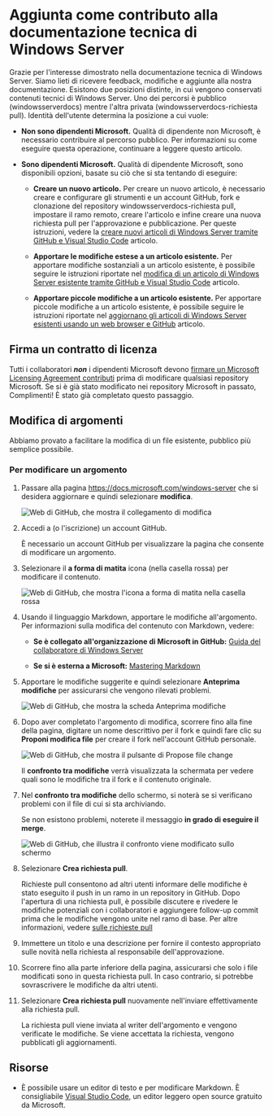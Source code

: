 # <a name="contributing-to-windows-server-technical-documentation"></a>Aggiunta come contributo alla documentazione tecnica di Windows Server

Grazie per l'interesse dimostrato nella documentazione tecnica di Windows Server. Siamo lieti di ricevere feedback, modifiche e aggiunte alla nostra documentazione. Esistono due posizioni distinte, in cui vengono conservati contenuti tecnici di Windows Server. Uno dei percorsi è pubblico (windowsserverdocs) mentre l'altra privata (windowsserverdocs-richiesta pull). Identità dell'utente determina la posizione a cui vuole:

- **Non sono dipendenti Microsoft.** Qualità di dipendente non Microsoft, è necessario contribuire al percorso pubblico. Per informazioni su come eseguire questa operazione, continuare a leggere questo articolo.

- **Sono dipendenti Microsoft.** Qualità di dipendente Microsoft, sono disponibili opzioni, basate su ciò che si sta tentando di eseguire:

    - **Creare un nuovo articolo.** Per creare un nuovo articolo, è necessario creare e configurare gli strumenti e un account GitHub, fork e clonazione del repository windowsserverdocs-richiesta pull, impostare il ramo remoto, creare l'articolo e infine creare una nuova richiesta pull per l'approvazione e pubblicazione. Per queste istruzioni, vedere la [creare nuovi articoli di Windows Server tramite GitHub e Visual Studio Code](https://github.com/MicrosoftDocs/windowsserverdocs/blob/master/Contributor-guide/create-new-using-github.md) articolo.

    - **Apportare le modifiche estese a un articolo esistente.** Per apportare modifiche sostanziali a un articolo esistente, è possibile seguire le istruzioni riportate nel [modifica di un articolo di Windows Server esistente tramite GitHub e Visual Studio Code](https://github.com/MicrosoftDocs/windowsserverdocs/blob/master/Contributor-guide/edit-existing-using-github.md) articolo.

    - **Apportare piccole modifiche a un articolo esistente.** Per apportare piccole modifiche a un articolo esistente, è possibile seguire le istruzioni riportate nel [aggiornano gli articoli di Windows Server esistenti usando un web browser e GitHub](https://github.com/MicrosoftDocs/windowsserverdocs/blob/master/Contributor-guide/github-browser-updates.md) articolo.

## <a name="sign-a-cla"></a>Firma un contratto di licenza

Tutti i collaboratori ***non*** i dipendenti Microsoft devono [firmare un Microsoft Licensing Agreement contributi](https://cla.microsoft.com/) prima di modificare qualsiasi repository Microsoft. Se si è già stato modificato nei repository Microsoft in passato, Complimenti!
È stato già completato questo passaggio.

## <a name="editing-topics"></a>Modifica di argomenti

Abbiamo provato a facilitare la modifica di un file esistente, pubblico più semplice possibile.

### <a name="to-edit-a-topic"></a>Per modificare un argomento

1. Passare alla pagina https://docs.microsoft.com/windows-server che si desidera aggiornare e quindi selezionare **modifica**.

    ![Web di GitHub, che mostra il collegamento di modifica](media/contribute-link.png)

2. Accedi a (o l'iscrizione) un account GitHub.

    È necessario un account GitHub per visualizzare la pagina che consente di modificare un argomento.

3. Selezionare il **a forma di matita** icona (nella casella rossa) per modificare il contenuto.

    ![Web di GitHub, che mostra l'icona a forma di matita nella casella rossa](media/pencil-icon.png)

4. Usando il linguaggio Markdown, apportare le modifiche all'argomento. Per informazioni sulla modifica del contenuto con Markdown, vedere:

    - **Se è collegato all'organizzazione di Microsoft in GitHub:** [Guida del collaboratore di Windows Server](https://github.com/MicrosoftDocs/windowsserverdocs-pr/tree/master/Contributor-guide)

    - **Se si è esterna a Microsoft:** [Mastering Markdown](https://guides.github.com/features/mastering-markdown/)

5. Apportare le modifiche suggerite e quindi selezionare **Anteprima modifiche** per assicurarsi che vengono rilevati problemi.

    ![Web di GitHub, che mostra la scheda Anteprima modifiche](media/preview-changes.png)

6. Dopo aver completato l'argomento di modifica, scorrere fino alla fine della pagina, digitare un nome descrittivo per il fork e quindi fare clic su **Proponi modifica file** per creare il fork nell'account GitHub personale.

    ![Web di GitHub, che mostra il pulsante di Propose file change](media/propose-file-change.png)

    Il **confronto tra modifiche** verrà visualizzata la schermata per vedere quali sono le modifiche tra il fork e il contenuto originale.

7. Nel **confronto tra modifiche** dello schermo, si noterà se si verificano problemi con il file di cui si sta archiviando.

    Se non esistono problemi, noterete il messaggio **in grado di eseguire il merge**.

    ![Web di GitHub, che illustra il confronto viene modificato sullo schermo](media/compare-changes.png)

8. Selezionare **Crea richiesta pull**.

    Richieste pull consentono ad altri utenti informare delle modifiche è stato eseguito il push in un ramo in un repository in GitHub. Dopo l'apertura di una richiesta pull, è possibile discutere e rivedere le modifiche potenziali con i collaboratori e aggiungere follow-up commit prima che le modifiche vengono unite nel ramo di base. Per altre informazioni, vedere [sulle richieste pull](https://help.github.com/articles/about-pull-requests)

9. Immettere un titolo e una descrizione per fornire il contesto appropriato sulle novità nella richiesta al responsabile dell'approvazione.

10. Scorrere fino alla parte inferiore della pagina, assicurarsi che solo i file modificati sono in questa richiesta pull. In caso contrario, si potrebbe sovrascrivere le modifiche da altri utenti.

11. Selezionare **Crea richiesta pull** nuovamente nell'inviare effettivamente alla richiesta pull.

    La richiesta pull viene inviata al writer dell'argomento e vengono verificate le modifiche. Se viene accettata la richiesta, vengono pubblicati gli aggiornamenti.

## <a name="resources"></a>Risorse

- È possibile usare un editor di testo e per modificare Markdown. È consigliabile [Visual Studio Code](https://code.visualstudio.com/), un editor leggero open source gratuito da Microsoft.